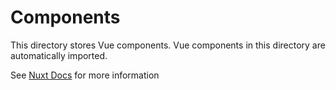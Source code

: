 # Components

This directory stores Vue components. Vue components in this directory are automatically imported.

See [Nuxt Docs](https://v3.nuxtjs.org/guide/directory-structure/components) for more information
